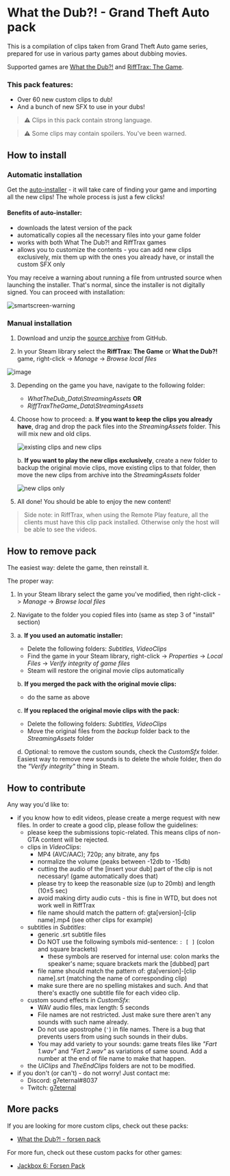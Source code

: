 # What the Dub?! - Grand Theft Auto pack
This is a compilation of clips taken from Grand Theft Auto game series, prepared for use in various party games about dubbing movies.

Supported games are [What the Dub?!](https://store.steampowered.com/app/1495860/What_The_Dub/) and [RiffTrax: The Game](https://store.steampowered.com/app/1707870/RiffTrax_The_Game/).

### This pack features:
+ Over 60 new custom clips to dub!
+ And a bunch of new SFX to use in your dubs!

> ⚠ Clips in this pack contain strong language.

> ⚠ Some clips may contain spoilers. You've been warned.

## How to install
### Automatic installation
Get the [auto-installer](https://github.com/g7eternal/wtd-gta-pack/releases/latest/download/wtd-gta-pack-auto.exe) - it will take care of finding your game and importing all the new clips! The whole process is just a few clicks!
#### Benefits of auto-installer:
+ downloads the latest version of the pack
+ automatically copies all the necessary files into your game folder
+ works with both What The Dub?! and RiffTrax games
+ allows you to customize the contents - you can add new clips exclusively, mix them up with the ones you already have, or install the custom SFX only

You may receive a warning about running a file from untrusted source when launching the installer. That's normal, since the installer is not digitally signed. You can proceed with installation:

![smartscreen-warning](https://user-images.githubusercontent.com/40625769/149666886-cacdb7a2-6019-4d0e-aa70-e373e508ed73.png)

### Manual installation
1. Download and unzip the [source archive](https://github.com/g7eternal/wtd-gta-pack/archive/refs/heads/main.zip) from GitHub.

2. In your Steam library select the **RiffTrax: The Game** or **What the Dub?!**  game, right-click -> _Manage_ -> _Browse local files_

![image](https://user-images.githubusercontent.com/18620902/116490233-e6cafe80-a8a7-11eb-89fd-cb1cd43eca84.png)

3. Depending on the game you have, navigate to the following folder:
    + _WhatTheDub_Data\StreamingAssets_ **OR**
    + _RiffTraxTheGame_Data\StreamingAssets_

4. Choose how to proceed:
    a. **If you want to keep the clips you already have**, drag and drop the pack files into the _StreamingAssets_ folder. This will mix new and old clips.

    ![existing clips and new clips](https://user-images.githubusercontent.com/18620902/116491289-973a0200-a8aa-11eb-9475-16b2a87b2b55.gif)

    b. **If you want to play the new clips exclusively**, create a new folder to backup the original movie clips, move existing clips to that folder, then move the new clips from archive into the _StreamingAssets_ folder

    ![new clips only](https://user-images.githubusercontent.com/18620902/116491700-8b027480-a8ab-11eb-9c9e-89aeea4a9d90.gif)

5. All done! You should be able to enjoy the new content!

> Side note: in RiffTrax, when using the Remote Play feature, all the clients must have this clip pack installed. Otherwise only the host will be able to see the videos.

## How to remove pack
The easiest way: delete the game, then reinstall it.

The proper way:

1. In your Steam library select the game you've modified, then right-click -> _Manage_ -> _Browse local files_

2. Navigate to the folder you copied files into (same as step 3 of "install" section)

3. 
    a. **If you used an automatic installer:**
    * Delete the following folders: _Subtitles, VideoClips_
    * Find the game in your Steam library, right-click -> *Properties* -> *Local Files* -> *Verify integrity of game files*
    * Steam will restore the original movie clips automatically
    
    b. **If you merged the pack with the original movie clips:**
    * do the same as above
    
    c. **If you replaced the original movie clips with the pack:**

    * Delete the following folders: _Subtitles, VideoClips_
    * Move the original files from the _backup_ folder back to the _StreamingAssets_ folder
	
	d. Optional: to remove the custom sounds, check the _CustomSfx_ folder. Easiest way to remove new sounds is to delete the whole folder, then do the *"Verify integrity"* thing in Steam.

## How to contribute
Any way you'd like to:
- if you know how to edit videos, please create a merge request with new files. In order to create a good clip, please follow the guidelines:
  - please keep the submissions topic-related. This means clips of non-GTA content will be rejected.
  - clips in _VideoClips_:
    - MP4 (AVC/AAC); 720p; any bitrate, any fps
    - normalize the volume (peaks between -12db to -15db)
    - cutting the audio of the \[insert your dub\] part of the clip is not necessary! (game automatically does that)
    - please try to keep the reasonable size (up to 20mb) and length (10±5 sec)
	- avoid making dirty audio cuts - this is fine in WTD, but does not work well in RiffTrax
    - file name should match the pattern of: gta\[version\]-\[clip name\].mp4 (see other clips for example)
  - subtitles in _Subtitles_:
    - generic .srt subtitle files
    - Do NOT use the following symbols mid-sentence: ```: [ ]``` (colon and square brackets)
      - these symbols are reserved for internal use: colon marks the speaker's name; square brackets mark the \[dubbed\] part
    - file name should match the pattern of: gta\[version\]-\[clip name\].srt (matching the name of corresponding clip)
	- make sure there are no spelling mistakes and such. And that there's exactly one subtitle file for each video clip.
  - custom sound effects in _CustomSfx_:
	- WAV audio files, max length: 5 seconds
	- File names are not restricted. Just make sure there aren't any sounds with such name already.
	- Do not use apostrophe (```'```) in file names. There is a bug that prevents users from using such sounds in their dubs.
	- You may add variety to your sounds: game treats files like *"Fart 1.wav"* and *"Fart 2.wav"* as variations of same sound. Add a number at the end of file name to make that happen.
  - the *UiClips* and *TheEndClips* folders are not to be modified.
- if you don't (or can't) - do not worry! Just contact me:
    - Discord: g7eternal#8037
    - Twitch: [g7eternal](https://twitch.tv/g7eternal)

## More packs
If you are looking for more custom clips, check out these packs:
- [What the Dub?! - forsen pack](https://github.com/g7eternal/wtd-forsen-pack)

For more fun, check out these custom packs for other games:
- [Jackbox 6: Forsen Pack](https://github.com/g7eternal/jackbox-forsen-pack-6)
